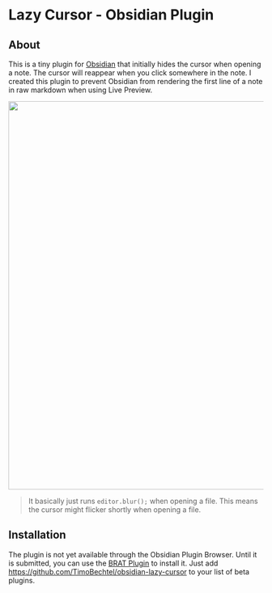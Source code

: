 # Lazy Cursor - Obsidian Plugin

## About

This is a tiny plugin for [Obsidian](https://obsidian.md) that initially hides the cursor when opening a note. The cursor will reappear when you click somewhere in the note.
I created this plugin to prevent Obsidian from rendering the first line of a note in raw markdown when using Live Preview.

<p align="center">
<img src="https://github.com/TimoBechtel/obsidian-lazy-cursor/assets/48655057/c9ee612f-8b40-422f-9ad8-71b628006e91" width="768" />
</p>

> It basically just runs `editor.blur();` when opening a file. This means the cursor might flicker shortly when opening a file.

## Installation

The plugin is not yet available through the Obsidian Plugin Browser. Until it is submitted, you can use the [BRAT Plugin](https://obsidian.md/plugins?id=obsidian42-brat) to install it. Just add https://github.com/TimoBechtel/obsidian-lazy-cursor to your list of beta plugins.
